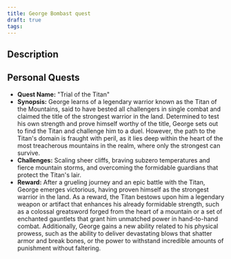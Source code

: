 ```yaml
---
title: George Bombast quest
draft: true
tags:
---
```

## Description



## Personal Quests
- **Quest Name:** "Trial of the Titan"
- **Synopsis:** George learns of a legendary warrior known as the Titan of the Mountains, said to have bested all challengers in single combat and claimed the title of the strongest warrior in the land. Determined to test his own strength and prove himself worthy of the title, George sets out to find the Titan and challenge him to a duel. However, the path to the Titan's domain is fraught with peril, as it lies deep within the heart of the most treacherous mountains in the realm, where only the strongest can survive.
- **Challenges:** Scaling sheer cliffs, braving subzero temperatures and fierce mountain storms, and overcoming the formidable guardians that protect the Titan's lair.
- **Reward:** After a grueling journey and an epic battle with the Titan, George emerges victorious, having proven himself as the strongest warrior in the land. As a reward, the Titan bestows upon him a legendary weapon or artifact that enhances his already formidable strength, such as a colossal greatsword forged from the heart of a mountain or a set of enchanted gauntlets that grant him unmatched power in hand-to-hand combat. Additionally, George gains a new ability related to his physical prowess, such as the ability to deliver devastating blows that shatter armor and break bones, or the power to withstand incredible amounts of punishment without faltering.